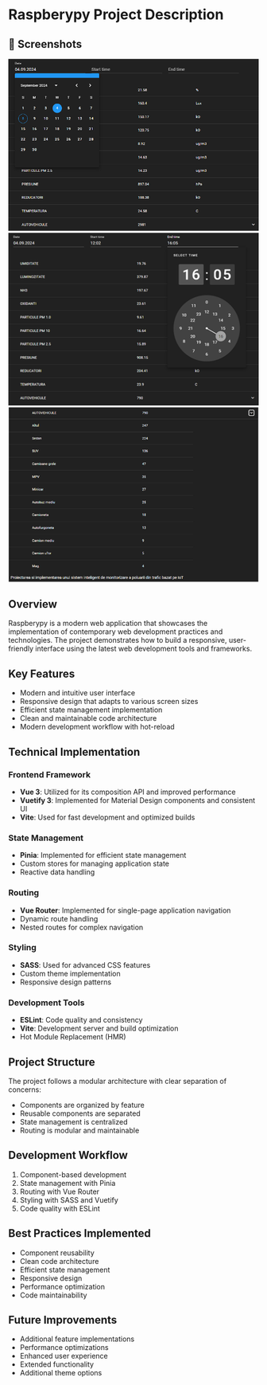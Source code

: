 # Raspberypy Project Description

## 📸 Screenshots

![App Preview](photos/Picture_1.png)
![App Preview](photos/Picture_2.png)
![App Preview](photos/Picture_3.png)

## Overview
Raspberypy is a modern web application that showcases the implementation of contemporary web development practices and technologies. The project demonstrates how to build a responsive, user-friendly interface using the latest web development tools and frameworks.

## Key Features
- Modern and intuitive user interface
- Responsive design that adapts to various screen sizes
- Efficient state management implementation
- Clean and maintainable code architecture
- Modern development workflow with hot-reload

## Technical Implementation

### Frontend Framework
- **Vue 3**: Utilized for its composition API and improved performance
- **Vuetify 3**: Implemented for Material Design components and consistent UI
- **Vite**: Used for fast development and optimized builds

### State Management
- **Pinia**: Implemented for efficient state management
- Custom stores for managing application state
- Reactive data handling

### Routing
- **Vue Router**: Implemented for single-page application navigation
- Dynamic route handling
- Nested routes for complex navigation

### Styling
- **SASS**: Used for advanced CSS features
- Custom theme implementation
- Responsive design patterns

### Development Tools
- **ESLint**: Code quality and consistency
- **Vite**: Development server and build optimization
- Hot Module Replacement (HMR)

## Project Structure
The project follows a modular architecture with clear separation of concerns:
- Components are organized by feature
- Reusable components are separated
- State management is centralized
- Routing is modular and maintainable

## Development Workflow
1. Component-based development
2. State management with Pinia
3. Routing with Vue Router
4. Styling with SASS and Vuetify
5. Code quality with ESLint

## Best Practices Implemented
- Component reusability
- Clean code architecture
- Efficient state management
- Responsive design
- Performance optimization
- Code maintainability

## Future Improvements
- Additional feature implementations
- Performance optimizations
- Enhanced user experience
- Extended functionality
- Additional theme options 
